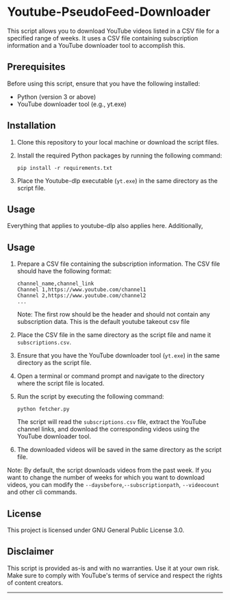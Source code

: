 # Youtube-PseudoFeed-Downloader
This script allows you to download YouTube videos listed in a CSV file for a specified range of weeks. It uses a CSV file containing subscription information and a YouTube downloader tool to accomplish this.

## Prerequisites

Before using this script, ensure that you have the following installed:

- Python (version 3 or above)
- YouTube downloader tool (e.g., yt.exe)

## Installation

1. Clone this repository to your local machine or download the script files.
2. Install the required Python packages by running the following command:

   ```shell
   pip install -r requirements.txt
   ```

3. Place the Youtube-dlp executable (`yt.exe`) in the same directory as the script file.

## Usage
Everything that applies to youtube-dlp also applies here.
Additionally,

## Usage

1. Prepare a CSV file containing the subscription information. The CSV file should have the following format:

   ```
   channel_name,channel_link
   Channel 1,https://www.youtube.com/channel1
   Channel 2,https://www.youtube.com/channel2
   ...
   ```

   Note: The first row should be the header and should not contain any subscription data.
   This is the default youtube takeout csv file

3. Place the CSV file in the same directory as the script file and name it `subscriptions.csv`.

4. Ensure that you have the YouTube downloader tool (`yt.exe`) in the same directory as the script file.

5. Open a terminal or command prompt and navigate to the directory where the script file is located.

6. Run the script by executing the following command:

   ```shell
   python fetcher.py
   ```

   The script will read the `subscriptions.csv` file, extract the YouTube channel links, and download the corresponding videos using the YouTube downloader tool.

7. The downloaded videos will be saved in the same directory as the script file.

Note: By default, the script downloads videos from the past week. If you want to change the number of weeks for which you want to download videos, you can modify the `--daysbefore`,`--subscriptionpath`, `--videocount` and other cli commands.

## License

This project is licensed under GNU General Public License 3.0.

## Disclaimer

This script is provided as-is and with no warranties. Use it at your own risk. Make sure to comply with YouTube's terms of service and respect the rights of content creators.

---
